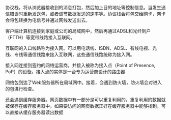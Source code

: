 协议栈，将从浏览器接收到的消息打包，然后加上目的地址等控制信息。当发生通信错误时重新发送包，或者调节数据发送的速率等。协议栈会将包交给网卡，网卡会将包转换为电信号并通过网线发送出去。

客户端计算机连接到家庭或公司的局域网中，然后再通过ADSL和光纤到户（FTTH）等宽带线路接入互联网。

互联网的入口线路称为接入网。可以用电话线、ISDN、ADSL、有线电视、光线、专线等通信线路来接入互联网，这些通信线路统称为接入网。

接入网连接到签约的网络运营商，并接入被称为接入点（Point of Presence, PoP）的设备。接入点的实体是一台专为运营商设计的路由器

网络包到达了Web服务器所在局域网中。接着，会遇到防火墙，防火墙会对进入的包进行检查。

还会遇到缓存服务器。网页数据中有一部分是可以重复利用的，重复利用的数据就被保存在缓存服务器中。如果要访问的网页数据正好在缓存服务器中能够找到，可以直接从缓存服务器读出数据
